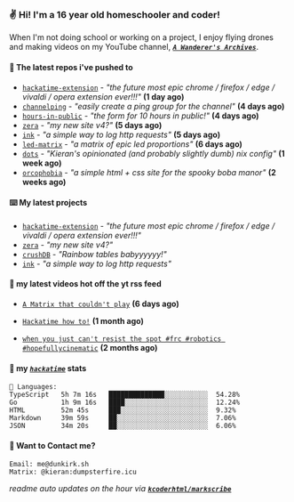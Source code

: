 ### ✌️ Hi! I'm a 16 year old homeschooler and coder!

When I'm not doing school or working on a project, I enjoy flying drones and making videos on my YouTube channel, [**_`A Wanderer's Archives`_**](https://youtube.com/@wanderer.archives).

#### 👷 The latest repos i've pushed to

- [`hackatime-extension`](https://github.com/kcoderhtml/hackatime-extension) - _"the future most epic chrome / firefox / edge / vivaldi / opera extension ever!!!"_ **(1 day ago)**
- [`channelping`](https://github.com/kcoderhtml/channelping) - _"easily create a ping group for the channel"_ **(4 days ago)**
- [`hours-in-public`](https://github.com/kcoderhtml/hours-in-public) - _"the form for 10 hours in public!"_ **(4 days ago)**
- [`zera`](https://github.com/kcoderhtml/zera) - _"my new site v4?"_ **(5 days ago)**
- [`ink`](https://github.com/kcoderhtml/ink) - _"a simple way to log http requests"_ **(5 days ago)**
- [`led-matrix`](https://github.com/kcoderhtml/led-matrix) - _"a matrix of epic led proportions"_ **(6 days ago)**
- [`dots`](https://github.com/kcoderhtml/dots) - _"Kieran's opinionated (and probably slightly dumb) nix config"_ **(1 week ago)**
- [`orcophobia`](https://github.com/kcoderhtml/orcophobia) - _"a simple html + css site for the spooky boba manor"_ **(2 weeks ago)**

#### ⌨️ My latest projects

- [`hackatime-extension`](https://github.com/kcoderhtml/hackatime-extension) - _"the future most epic chrome / firefox / edge / vivaldi / opera extension ever!!!"_
- [`zera`](https://github.com/kcoderhtml/zera) - _"my new site v4?"_
- [`crushDB`](https://github.com/kcoderhtml/crushDB) - _"Rainbow tables babyyyyyy!"_
- [`ink`](https://github.com/kcoderhtml/ink) - _"a simple way to log http requests"_

#### 🍿 my latest videos hot off the yt rss feed

- [`A Matrix that couldn't play`](https://www.youtube.com/watch?v=NodwjZF7uZw) **(6 days ago)**

- [`Hackatime how to!`](https://www.youtube.com/watch?v=eKoD9yyr1To) **(1 month ago)**

- [`when you just can't resist the spot #frc #robotics #hopefullycinematic`](https://www.youtube.com/watch?v=Y7SZ_TDleGM) **(2 months ago)**



#### 📡 my [_`hackatime`_](https://waka.hackclub.com) stats

```text
💾 Languages:
TypeScript   5h 7m 16s   ██████████████░░░░░░░░░░░  54.28%
Go           1h 9m 16s   ████░░░░░░░░░░░░░░░░░░░░░  12.24%
HTML         52m 45s     ███░░░░░░░░░░░░░░░░░░░░░░  9.32%
Markdown     39m 59s     ██░░░░░░░░░░░░░░░░░░░░░░░  7.06%
JSON         34m 20s     ██░░░░░░░░░░░░░░░░░░░░░░░  6.06%
```

#### 📮 Want to Contact me?

```text
Email: me@dunkirk.sh
Matrix: @kieran:dumpsterfire.icu
```

_readme auto updates on the hour via [**`kcoderhtml/markscribe`**](https://github.com/kcoderhtml/markscribe)_